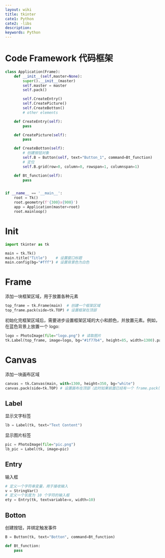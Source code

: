 ```yaml
---
layout: wiki
title: tkinter
cate1: Python
cate2: -libs
description: 
keywords: Python
---
```


# Code Framework 代码框架
```py
class Application(Frame):
    def __init__(self,master=None):
        super().__init__(master)
        self.master = master
        self.pack()

        self.CreateEntry()
        self.CreatePicture()
        self.CreateBotton()
        # other elements

    def CreateEntry(self):
        pass

    def CreatePicture(self):
        pass

    def CreateBotton(self):
        # 创建按钮对象
        self.B = Button(self, text="Button_1", command=Bt_function)
        # 定位
        self.B.grid(row=0, column=0, rowspan=1, columnspan=1)

    def Bt_function(self):
        pass


if __name__ == '__main__':
    root = Tk()
    root.geometry(f'{300}x{900}')
    app = Application(master=root)
    root.mainloop()
```

# Init

```py
import tkinter as tk

main = tk.Tk()
main.title("Title")    # 设置窗口标题
main.config(bg="#fff") # 设置背景色为白色
```

# Frame

添加一块框架区域，用于放置各种元素

```python
top_frame = tk.Frame(main)  # 创建一个框架区域
top_frame.pack(side=tk.TOP) # 设置框架在顶部
```

初始化完框架区域后，需要进步设置框架区域的大小和颜色，并放置元素。例如，在蓝色背景上放置一个 logo:

```python
logo = PhotoImage(file="logo.png") # 读取图片
tk.Label(top_frame, image=logo, bg="#1f77b4", height=85, width=1300).pack() # 在框架中添加元素
```

# Canvas

添加一块画布区域

```python
canvas = tk.Canvas(main, with=1300, height=350, bg="white")
canvas.pack(side=tk.TOP) # 设置画布在顶部（此时如果前面已经有一个 frame.pack(side=tk.TOP)，那么画布会跟在框架后面）
```


## Label
显示文字标签
```py
lb = Label(tk, text="Text Content")
```

显示图片标签
```py
pic = PhotoImage(file="pic.png")
lb_pic = Label(tk, image=pic)
```

## Entry
输入框
```py
# 定义一个字符串变量，用于接收输入
v = StringVar()
# 定义一个长度为 10 个字符的输入框
ety = Entry(tk, textvariable=v, width=10) 
```

## Botton
创建按钮，并绑定触发事件
```py
B = Button(tk, text="Botton", command=Bt_function)

def Bt_function:
    pass
```

